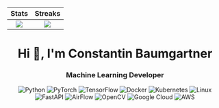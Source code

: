 Stats                      |  Streaks 
:-------------------------:|:-------------------------:
![](https://github-readme-stats.vercel.app/api?username=bavariantoolbox&show_icons=true&count_private=true&theme=tokyonight)  |  ![](https://github-readme-streak-stats.herokuapp.com/?user=bavariantoolbox&show_icons=true&count_private=true&theme=tokyonight)

<h1 align="center">Hi 👋, I'm Constantin Baumgartner</h1>
<h3 align="center">Machine Learning Developer</h3>


<div align="center">
 
 ![Python](https://img.shields.io/badge/Python-C0C0C0?style=for-the-badge&logo=python&logoColor=blue)
 ![PyTorch](https://img.shields.io/badge/PyTorch-%23EE4C2C.svg?style=for-the-badge&logo=PyTorch&logoColor=white)
 ![TensorFlow](https://img.shields.io/badge/TensorFlow-%23FF6F00.svg?style=for-the-badge&logo=TensorFlow&logoColor=white)
 ![Docker](https://img.shields.io/badge/Docker-2CA5E0?style=for-the-badge&logo=docker&logoColor=white)
 ![Kubernetes](https://img.shields.io/badge/kubernetes-%23326ce5.svg?style=for-the-badge&logo=kubernetes&logoColor=white)
 ![Linux](https://img.shields.io/badge/Linux-FCC624?style=for-the-badge&logo=linux&logoColor=black)
 ![FastAPI](https://img.shields.io/badge/FastAPI-005571?style=for-the-badge&logo=fastapi)
 ![AirFlow](https://img.shields.io/badge/Airflow-017CEE?style=for-the-badge&logo=Apache%20Airflow&logoColor=white)
 ![OpenCV](https://img.shields.io/badge/opencv-%23white.svg?style=for-the-badge&logo=opencv&logoColor=white)
 ![Google Cloud](https://img.shields.io/badge/GoogleCloud-%234285F4.svg?style=for-the-badge&logo=google-cloud&logoColor=white)
 ![AWS](https://img.shields.io/badge/AWS-%23FF9900.svg?style=for-the-badge&logo=amazon-aws&logoColor=white)
 
</div>
